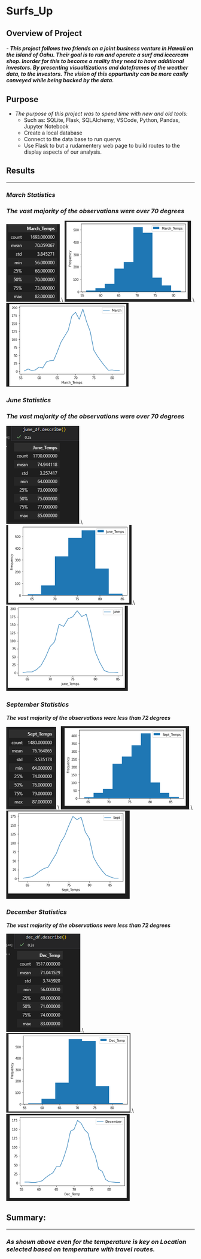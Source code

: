 # Surfs_Up

## Overview of Project
#### - *This project follows two friends on a joint business venture in Hawaii on the island of Oahu. Their goal is to run and operate a surf and icecream shop. Inorder for this to become a reality they need to have additional investors. By presenting visualtizations and dateframes of the weather data, to the investors. The vision of this oppurtunity can be more easliy conveyed while being backed by the data.* 

## Purpose

-  *The purpose of this project was to spend time with new and old tools:*
    - Such as: SQLite, Flask, SQLAlchemy, VSCode, Python, Pandas, Jupyter Notebook
    - Create a local database 
    - Connect to the data base to run querys
    - Use Flask to but a rudamentery web page to build routes to the display aspects of our analysis.

## Results 
---
### ***March Statistics***
### ***The vast majority of the observations were over 70 degrees***

![march_stats](https://github.com/Atomickilroy/Surfs_Up/blob/main/Graphs/March_stats.png).\ ![march_hist](https://github.com/Atomickilroy/Surfs_Up/blob/main/Graphs/march_hist.png).\ ![march_line](https://github.com/Atomickilroy/Surfs_Up/blob/main/Graphs/march_temp.png)

### ***June Statistics***
### ***The vast majority of the observations were over 70 degrees*** 


![June_stats.png](https://github.com/Atomickilroy/Surfs_Up/blob/main/Graphs/June_stats.png).\ ![june_hist.png](https://github.com/Atomickilroy/Surfs_Up/blob/main/Graphs/Dec_hist.png).\  ![june_line](https://github.com/Atomickilroy/Surfs_Up/blob/main/Graphs/june_line.png)


### ***September Statistics*** 
***The vast majority of the observations were less than 72 degrees***

![sept_stats](https://github.com/Atomickilroy/Surfs_Up/blob/main/Graphs/Sept_stats.png).\ ![sept_hist](https://github.com/Atomickilroy/Surfs_Up/blob/main/Graphs/sept_hist.png).\ ![sept_line](https://github.com/Atomickilroy/Surfs_Up/blob/main/Graphs/sept_line.png)

### ***December Statistics*** 
***The vast majority of the observations were less than 72 degrees***

![dec_stats.png](https://github.com/Atomickilroy/Surfs_Up/blob/main/Graphs/dec_stats.png).\ ![Dec_hist.png](https://github.com/Atomickilroy/Surfs_Up/blob/main/Graphs/June_hist.png).\ ![dec_line](https://github.com/Atomickilroy/Surfs_Up/blob/main/Graphs/dec_line.png)


## Summary:
---
### ***As shown above even for the temperature is key on Location selected based on temperature with travel routes.*** 


